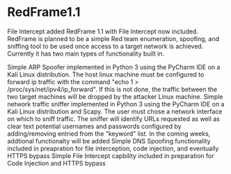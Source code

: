 # RedFrame1.1
File Intercept added
RedFrame 1.1 with File Intercept now included. RedFrame is planned to be a simple Red team enumeration, spoofing, and sniffing tool to be used once access to a target network is achieved. Currently it has two main types of functionality built in.

Simple ARP Spoofer implemented in Python 3 using the PyCharm IDE on a Kali Linux distribution. The host linux machine must be configured to forward ip traffic with the command "echo 1 > /proc/sys/net/ipv4/ip_forward". If this is not done, the traffic between the two target machines will be dropped by the attacker Linux machine.
Simple network traffic sniffer implemented in Python 3 using the PyCharm IDE on a Kali Linux distribution and Scapy. The user must chose a network interface on which to sniff traffic. The sniffer will identify URLs requested as well as clear text potential usernames and passwords configured by adding/removing entried from the "keyword" list. In the coming weeks, addtional functionalty will be added
Simple DNS Spoofing functionality included in preapration for file interception, code injection, and eventually HTTPS bypass
Simple File Intercept capbility included in preparation for Code Injection and HTTPS bypass
